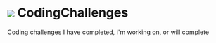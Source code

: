 <div style="text-align:center"></div>

<img src ="https://farm8.staticflickr.com/7365/16471100755_95d6435a2d_s.jpg" /> CodingChallenges
================

Coding challenges I have completed, I'm working on, or will complete
